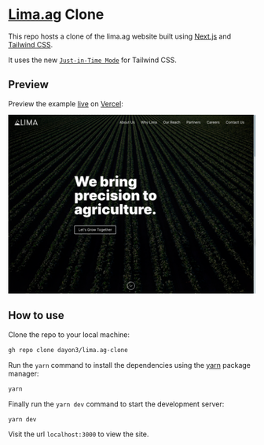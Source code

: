 # [Lima.ag](https://lima.ag) Clone

This repo hosts a clone of the lima.ag website built using [Next.js](https://nextjs.org/) and [Tailwind CSS](https://tailwindcss.com/).

It uses the new [`Just-in-Time Mode`](https://tailwindcss.com/docs/just-in-time-mode) for Tailwind CSS.

## Preview

Preview the example [live](https://lima-ag-clone.vercel.app/) on [Vercel](http://vercel.com/):

![Website Preview](public/images/banner.png)

## How to use

Clone the repo to your local machine:

```bash
gh repo clone dayon3/lima.ag-clone
```

Run the `yarn` command to install the dependencies using the [yarn](https://classic.yarnpkg.com/en/) package manager:

```bash
yarn
```

Finally run the `yarn dev` command to start the development server:

```bash
yarn dev
```

Visit the url `localhost:3000` to view the site.

